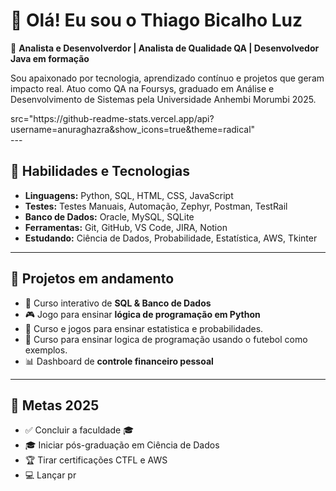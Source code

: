 # 👋 Olá! Eu sou o Thiago Bicalho Luz

🎯 **Analista e Desenvolverdor | Analista  de Qualidade QA | Desenvolvedor Java em formação**

Sou apaixonado por tecnologia, aprendizado contínuo e projetos que geram impacto real. Atuo como QA na Foursys, graduado em Análise e Desenvolvimento de Sistemas pela Universidade Anhembi Morumbi 2025.

<div>
  src="https://github-readme-stats.vercel.app/api?username=anuraghazra&show_icons=true&theme=radical"
</div>
---

## 🚀 Habilidades e Tecnologias

- **Linguagens:** Python, SQL, HTML, CSS, JavaScript  
- **Testes:** Testes Manuais, Automação, Zephyr, Postman, TestRail  
- **Banco de Dados:** Oracle, MySQL, SQLite  
- **Ferramentas:** Git, GitHub, VS Code, JIRA, Notion  
- **Estudando:** Ciência de Dados, Probabilidade, Estatística, AWS, Tkinter

---

## 🧠 Projetos em andamento

- 🔧 Curso interativo de **SQL & Banco de Dados**
- 🎮 Jogo para ensinar **lógica de programação em Python**
- 🔧 Curso e jogos para ensinar estatistica e probabilidades.
- 🔧 Curso para ensinar logica de programação usando o futebol como exemplos.
- 📊 Dashboard de **controle financeiro pessoal**

---

## 📌 Metas 2025

- ✅ Concluir a faculdade 🎓  
- 🎓 Iniciar pós-graduação em Ciência de Dados  
- 🏆 Tirar certificações CTFL e AWS  
- 💻 Lançar pr
